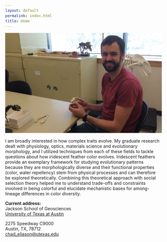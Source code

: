 ```yaml
---
layout: default
permalink: index.html
title: Home
---
```


<img class="align right wp-image-38 size-thumbnail" src="/img/IMG_7071.JPG" />

I am broadly interested in how complex traits evolve. My graduate research dealt with physiology, optics, materials science and evolutionary morphology, and I utilized techniques from each of these fields to tackle questions about how iridescent feather color evolves. Iridescent feathers provide an exemplary framework for studying evolutionary patterns because they are morphologically diverse and their functional properties (color, water repellency) stem from physical processes and can therefore be explored theoretically. Combining this theoretical approach with social selection theory helped me to understand trade-offs and constraints involved in being colorful and elucidate mechanistic bases for among-lineage differences in color diversity.

<!-- Although I have primarily focused on birds, I have also worked with non-avian taxa (butterfly fish, tarantulas, and orb-weaving spiders–see my publication in Biol. Letters). In addition, I have experience with diverse microscopy techniques (TEM, SEM, AFM), phylogenetic/comparative methods (BEAST, MrBayes, diversitree, OUwie), and coding languages (Scheme, R–see my recent publication in Methods Ecol. Evol.), and I have spent considerable time sampling from museum collections. -->

__Current address:__  
Jackson School of Geosciences  
<a href="http://www.utexas.edu/">University of Texas at Austin</a>  
<!-- Field Museum of Natural History  
Division of Birds  
1400 S. Lake Shore Drive  
Chicago, IL 60605-2496  
phone: (312) 922-9410  
 -->
<!-- web: [https://www.fieldmuseum.org/science/research/area/birds](https://www.fieldmuseum.org/science/research/area/birds) -->
2275 Speedway C9000  
Austin, TX, 78712  
[chad_eliason@utexas.edu](mailto:chad_eliason@utexas.edu)  
<!-- [website](https://celiason.github.io)   -->


<!-- <div class="posts">
  {% for post in paginator.posts %}
  <div class="post">
    <h1 class="post-title">
      <a href="{{ site.baseurl }}/{{ post.url }}">
        {{ post.title }}
      </a>
    </h1>

    <span class="post-date">{{ post.date | date_to_string }}</span>

    {{ post.content }}
  </div>
  {% endfor %}
</div>


<div class="pagination">
  {% if paginator.next_page %}
    <a class="pagination-item older" href="{{ site.baseurl }}/page{{paginator.next_page}}">Older</a>
  {% else %}
    <span class="pagination-item older">Older</span>
  {% endif %}
  {% if paginator.previous_page %}
    {% if paginator.page == 2 %}
      <a class="pagination-item newer" href="{{ site.baseurl }}/">Newer</a>
    {% else %}
      <a class="pagination-item newer" href="{{ site.baseurl }}/page{{paginator.previous_page}}">Newer</a>
    {% endif %}
  {% else %}
    <span class="pagination-item newer">Newer</span>
  {% endif %}
</div>

 -->
